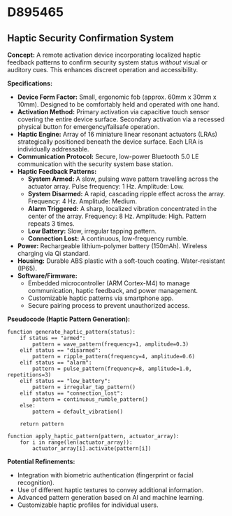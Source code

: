 # D895465

## Haptic Security Confirmation System

**Concept:** A remote activation device incorporating localized haptic feedback patterns to confirm security system status *without* visual or auditory cues. This enhances discreet operation and accessibility.

**Specifications:**

*   **Device Form Factor:** Small, ergonomic fob (approx. 60mm x 30mm x 10mm). Designed to be comfortably held and operated with one hand.
*   **Activation Method:** Primary activation via capacitive touch sensor covering the entire device surface. Secondary activation via a recessed physical button for emergency/failsafe operation.
*   **Haptic Engine:** Array of 16 miniature linear resonant actuators (LRAs) strategically positioned beneath the device surface. Each LRA is individually addressable.
*   **Communication Protocol:** Secure, low-power Bluetooth 5.0 LE communication with the security system base station.
*   **Haptic Feedback Patterns:**
    *   **System Armed:** A slow, pulsing wave pattern travelling across the actuator array. Pulse frequency: 1 Hz. Amplitude: Low.
    *   **System Disarmed:** A rapid, cascading ripple effect across the array. Frequency: 4 Hz. Amplitude: Medium.
    *   **Alarm Triggered:** A sharp, localized vibration concentrated in the center of the array. Frequency: 8 Hz. Amplitude: High.  Pattern repeats 3 times.
    *   **Low Battery:** Slow, irregular tapping pattern.
    *   **Connection Lost:**  A continuous, low-frequency rumble.
*   **Power:** Rechargeable lithium-polymer battery (150mAh). Wireless charging via Qi standard.
*   **Housing:** Durable ABS plastic with a soft-touch coating. Water-resistant (IP65).
*   **Software/Firmware:**
    *   Embedded microcontroller (ARM Cortex-M4) to manage communication, haptic feedback, and power management.
    *   Customizable haptic patterns via smartphone app.
    *   Secure pairing process to prevent unauthorized access.

**Pseudocode (Haptic Pattern Generation):**

```
function generate_haptic_pattern(status):
    if status == "armed":
        pattern = wave_pattern(frequency=1, amplitude=0.3)
    elif status == "disarmed":
        pattern = ripple_pattern(frequency=4, amplitude=0.6)
    elif status == "alarm":
        pattern = pulse_pattern(frequency=8, amplitude=1.0, repetitions=3)
    elif status == "low_battery":
        pattern = irregular_tap_pattern()
    elif status == "connection_lost":
        pattern = continuous_rumble_pattern()
    else:
        pattern = default_vibration()

    return pattern

function apply_haptic_pattern(pattern, actuator_array):
    for i in range(len(actuator_array)):
        actuator_array[i].activate(pattern[i])
```

**Potential Refinements:**

*   Integration with biometric authentication (fingerprint or facial recognition).
*   Use of different haptic textures to convey additional information.
*   Advanced pattern generation based on AI and machine learning.
*   Customizable haptic profiles for individual users.